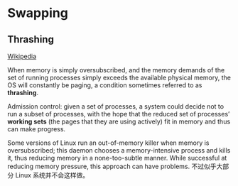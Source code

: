 # Swapping
## Thrashing
[Wikipedia](https://en.wikipedia.org/wiki/Thrashing_(computer_science))

When memory is simply oversubscribed, and the memory demands of the set of running processes simply exceeds the available physical memory, the OS will constantly be paging, a condition sometimes referred to as **thrashing**.

Admission control: given a set of processes, a system could decide not to run a subset of processes, with the hope that the reduced set of processes’ **working sets** (the pages that they are using actively) fit in memory and thus can make progress.

Some versions of Linux run an out-of-memory killer when memory is oversubscribed; this daemon chooses a memory-intensive process and kills it, thus reducing memory in a none-too-subtle manner. While successful at reducing memory pressure, this approach can have problems. 不过似乎大部分 Linux 系统并不会这样做。